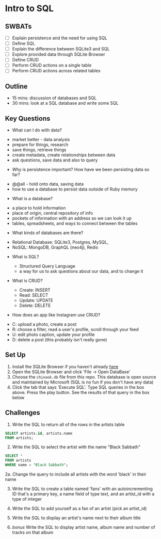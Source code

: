 Intro to SQL
===

## SWBATs

* [ ] Explain persistence and the need for using SQL
* [ ] Define SQL
* [ ] Explain the difference between SQLite3 and SQL
* [ ] Explore provided data through SQLite Browser
* [ ] Define CRUD
* [ ] Perform CRUD actions on a single table
* [ ] Perform CRUD actions across related tables

## Outline
* 15 mins: discussion of databases and SQL
* 30 mins: look at a SQL database and write some SQL

## Key Questions
* What can I do with data?
- market better - data analysis
- prepare for things, research
- save things, retrieve things
- create metadata, create relationships between data
- ask questions, save data and also to query 

* Why is persistence important? How have we been persisting data so far?
- @@all - hold onto data, saving data
- how to use a database to persist data outside of Ruby memory

* What is a database?
- a place to hold information
- place of origin, central repository of info
- pockets of information with an address so we can look it up
- tables, spreadsheets, and ways to connect between the tables

* What kinds of databases are there?
- Relational Database: SQLite3, Postgres, MySQL, 
- NoSQL: MongoDB, GraphQL (neo4j), Redis

* What is SQL?
  - Structured Query Language
  - a way for us to ask questions about our data, and to change it

* What is CRUD?
  - Create: INSERT 
  - Read: SELECT
  - Update: UPDATE
  - Delete: DELETE

* How does an app like Instagram use CRUD?

- C: upload a photo, create a post
- R: choose a filter, read a user's profile, scroll through your feed
- U: edit photo caption, update your profile
- D: delete a post (this probably isn't really gone)

## Set Up 

1. Install the SQLite Browser if you haven't already [here](http://sqlitebrowser.org/)
2. Open the SQLite Browser and click 'File -> Open DataBase'
3. Choose the `chinook.db` file from this repo. This database is open source and maintained by Microsoft (SQL is no fun if you don't have any data)
4. Click the tab that says 'Execute SQL'. Type SQL queries in the box above. Press the play button. See the results of that query in the box below

## Challenges

1. Write the SQL to return all of the rows in the artists table

```sql
SELECT artists.id, artists.name
FROM artists;
```

2. Write the SQL to select the artist with the name "Black Sabbath"

```sql
SELECT *
FROM artists
WHERE name = "Black Sabbath";
```


  2a. Change the query to include all artists with the word 'black' in their name



3. Write the SQL to create a table named 'fans' with an autoincrementing ID that's a primary key, a name field of type text, and an artist_id with a type of integer

4. Write the SQL to add yourself as a fan of an artist (pick an artist_id)

5. Write the SQL to display an artist's name next to their album title



6. *bonus* Write the SQL to display artist name, album name and number of tracks on that album
